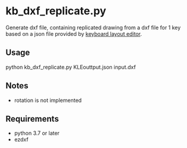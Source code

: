 # kb_dxf_replicate.py
Generate dxf file, containing replicated drawing from a dxf file for 1 key based on a json file provided by [keyboard layout editor](http://www.keyboard-layout-editor.com/).

## Usage
python kb_dxf_replicate.py KLEouttput.json input.dxf

## Notes
* rotation is not implemented

## Requirements
* python 3.7 or later
* ezdxf
